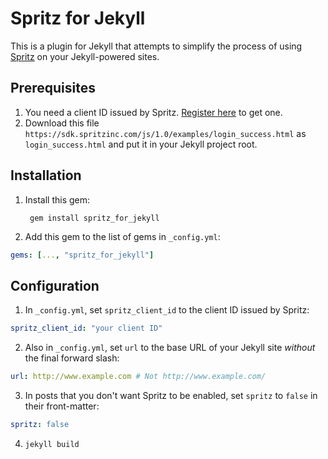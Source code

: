 # Spritz for Jekyll
This is a plugin for Jekyll that attempts to simplify the process of using [Spritz](http://www.spritzinc.com/) on your Jekyll-powered sites.

## Prerequisites
1. You need a client ID issued by Spritz. [Register here](http://www.spritzinc.com/developers/) to get one.
2. Download this file `https://sdk.spritzinc.com/js/1.0/examples/login_success.html` as `login_success.html` and put it in your Jekyll project root.

## Installation
1. Install this gem:

        gem install spritz_for_jekyll
2. Add this gem to the list of gems in `_config.yml`:

  ```yaml
  gems: [..., "spritz_for_jekyll"]
  ```

## Configuration
1. In `_config.yml`, set `spritz_client_id` to the client ID issued by Spritz:

  ```yaml
  spritz_client_id: "your client ID"
  ```
2. Also in `_config.yml`, set `url` to the base URL of your Jekyll site _without_ the final forward slash:

  ```yaml
  url: http://www.example.com # Not http://www.example.com/
  ```

3. In posts that you don't want Spritz to be enabled, set `spritz` to `false` in their front-matter:

  ```yaml
  spritz: false
  ```

4. `jekyll build`

